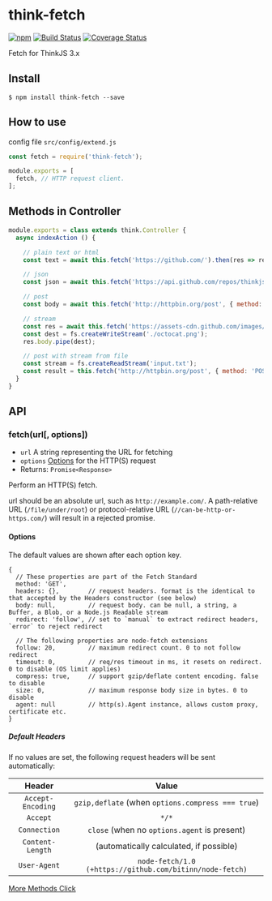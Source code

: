 # think-fetch
[![npm](https://img.shields.io/npm/v/think-fetch.svg)](https://www.npmjs.com/package/think-fetch)
[![Build Status](https://travis-ci.org/thinkjs/think-fetch.svg?branch=master)](https://travis-ci.org/thinkjs/think-fetch)
[![Coverage Status](https://coveralls.io/repos/github/thinkjs/think-fetch/badge.svg?branch=master)](https://coveralls.io/github/thinkjs/think-fetch?branch=master)

Fetch for ThinkJS 3.x

## Install

```
$ npm install think-fetch --save
```

## How to use

config file `src/config/extend.js`

```javascript
const fetch = require('think-fetch');

module.exports = [
  fetch, // HTTP request client.
];
```

## Methods in Controller

```javascript
module.exports = class extends think.Controller {
  async indexAction () {

    // plain text or html
    const text = await this.fetch('https://github.com/').then(res => res.text());

    // json
    const json = await this.fetch('https://api.github.com/repos/thinkjs/think-fetch').then(res => res.json());

    // post
    const body = await this.fetch('http://httpbin.org/post', { method: 'POST', body: 'a=1' }).then(res => res.json());

    // stream
    const res = await this.fetch('https://assets-cdn.github.com/images/modules/logos_page/Octocat.png');
    const dest = fs.createWriteStream('./octocat.png');
    res.body.pipe(dest);

    // post with stream from file
    const stream = fs.createReadStream('input.txt');
    const result = this.fetch('http://httpbin.org/post', { method: 'POST', body: stream }).then(res => res.json());
  }
}
```

## API

### fetch(url[, options])

- `url` A string representing the URL for fetching
- `options` [Options](#options) for the HTTP(S) request
- Returns: `Promise<Response>`

Perform an HTTP(S) fetch.

url should be an absolute url, such as `http://example.com/`. A path-relative URL (`/file/under/root`) or protocol-relative URL (`//can-be-http-or-https.com/`) will result in a rejected promise.

#### Options

The default values are shown after each option key.

```
{
  // These properties are part of the Fetch Standard
  method: 'GET',
  headers: {},        // request headers. format is the identical to that accepted by the Headers constructor (see below)
  body: null,         // request body. can be null, a string, a Buffer, a Blob, or a Node.js Readable stream
  redirect: 'follow', // set to `manual` to extract redirect headers, `error` to reject redirect

  // The following properties are node-fetch extensions
  follow: 20,         // maximum redirect count. 0 to not follow redirect
  timeout: 0,         // req/res timeout in ms, it resets on redirect. 0 to disable (OS limit applies)
  compress: true,     // support gzip/deflate content encoding. false to disable
  size: 0,            // maximum response body size in bytes. 0 to disable
  agent: null         // http(s).Agent instance, allows custom proxy, certificate etc.
}
```

##### Default Headers

If no values are set, the following request headers will be sent automatically:

| Header | Value |
| :------: | :------: |
| `Accept-Encoding` | `gzip,deflate` (when `options.compress === true`) |
| `Accept` | `*/*` |
| `Connection` | `close` (when no `options.agent` is present) |
| `Content-Length` | (automatically calculated, if possible) |
| `User-Agent` | `node-fetch/1.0 (+https://github.com/bitinn/node-fetch)` |



[More Methods Click](https://github.com/bitinn/node-fetch)